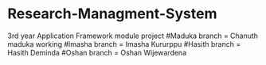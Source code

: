 # Research-Managment-System

3rd year Application Framework module project 
#Maduka branch = Chanuth maduka working
#Imasha branch = Imasha Kururppu
#Hasith branch = Hasith Deminda
#Oshan branch = Oshan Wijewardena
